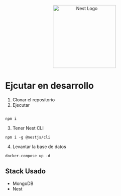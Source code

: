 <p align="center">
  <a href="http://nestjs.com/" target="blank"><img src="https://nestjs.com/img/logo-small.svg" width="200" alt="Nest Logo" /></a>
</p>

# Ejcutar en desarrollo
1. Clonar el repositorio
2. Ejecutar
 ```
 
 npm i

 ```

3. Tener Nest CLI
```
npm i -g @nestjs/cli
```

4. Levantar la base de datos
```
docker-compose up -d
```

## Stack Usado
 * MongoDB
 * Nest
 